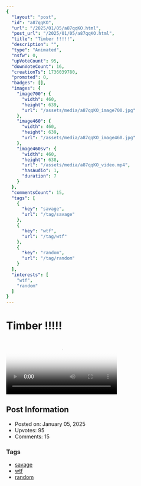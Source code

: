 ```yaml
---
{
  "layout": "post",
  "id": "a87qqKO",
  "url": "/2025/01/05/a87qqKO.html",
  "post_url": "/2025/01/05/a87qqKO.html",
  "title": "Timber !!!!!",
  "description": "",
  "type": "Animated",
  "nsfw": 0,
  "upVoteCount": 95,
  "downVoteCount": 16,
  "creationTs": 1736039780,
  "promoted": 0,
  "badges": [],
  "images": {
    "image700": {
      "width": 460,
      "height": 639,
      "url": "/assets/media/a87qqKO_image700.jpg"
    },
    "image460": {
      "width": 460,
      "height": 639,
      "url": "/assets/media/a87qqKO_image460.jpg"
    },
    "image460sv": {
      "width": 460,
      "height": 638,
      "url": "/assets/media/a87qqKO_video.mp4",
      "hasAudio": 1,
      "duration": 7
    }
  },
  "commentsCount": 15,
  "tags": [
    {
      "key": "savage",
      "url": "/tag/savage"
    },
    {
      "key": "wtf",
      "url": "/tag/wtf"
    },
    {
      "key": "random",
      "url": "/tag/random"
    }
  ],
  "interests": [
    "wtf",
    "random"
  ]
}
---
```


# Timber !!!!!

<video controls playsinline loop poster="/assets/media/a87qqKO_image460.jpg">
  <source src="/assets/media/a87qqKO_video.mp4" type="video/mp4">
  Your browser does not support the video tag.
</video>

## Post Information

- Posted on: January 05, 2025
- Upvotes: 95
- Comments: 15

### Tags

- [savage](/tag/savage)
- [wtf](/tag/wtf)
- [random](/tag/random)
